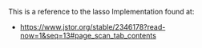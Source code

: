 This is a reference to the lasso Implementation found at:

- https://www.jstor.org/stable/2346178?read-now=1&seq=13#page_scan_tab_contents
